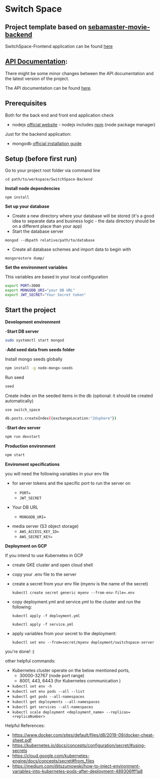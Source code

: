 # Switch Space

## Project template based on [sebamaster-movie-backend](https://github.com/sebischair/sebamaster-movie-backend/)

SwitchSpace-Frontend application can be found [here](https://github.com/AbdelrahmanKhaledAmer/SwitchSpace-Frontend)

## [API Documentation](https://app.swaggerhub.com/apis-docs/AbdelrahmanKhaledAmer/SwitchSpace/0.0.1#/):

There might be some minor changes between the API documentation and the latest version of the project.

The API documentation can be found [here](https://app.swaggerhub.com/apis-docs/AbdelrahmanKhaledAmer/SwitchSpace/0.0.1#/).

## Prerequisites

Both for the back end and front end application check

-   nodejs [official website](https://nodejs.org/en/) - nodejs includes [npm](https://www.npmjs.com/) (node package manager)

Just for the backend application:

-   mongodb [official installation guide](https://docs.mongodb.org/manual/administration/install-community/)

## Setup (before first run)

Go to your project root folder via command line

```
cd path/to/workspace/SwitchSpace-Backend
```

**Install node dependencies**

```
npm install
```

**Set up your database**

-   Create a new directory where your database will be stored (it's a good idea to separate data and business logic - the data directory should be on a different place than your app)
-   Start the database server

```
mongod --dbpath relative/path/to/database
```

-   Create all database schemes and import data to begin with

```
mongorestore dump/
```

**Set the environment variables**

This variables are based in your local configuration

```bash
export PORT=3000
export MONGODB_URI="your DB URL"
export JWT_SECRET="Your Secret token"
```

## Start the project

**Development environment**

-**Start DB server**

```bash
sudo systemctl start mongod
```

-**Add seed data from seeds folder**

Install mongo seeds globally

```bash
npm install -g node-mongo-seeds
```

Run seed

```bash
seed
```

Create index on the seeded items in the db (optional: it should be created automatically)

```bash
use switch_space
```

```bash
db.posts.createIndex({exchangeLocation:"2dsphere"})
```

-**Start dev server**

```bash
npm run devstart
```

**Production environment**

```bash
npm start
```

**Enviroment specifications**

you will need the following variables in your env file

-   for server tokens and the specific port to run the server on

    -   `PORT=`
    -   `JWT_SECRET`

-   Your DB URL
    -   `MONGODB_URI=`

*   media server (S3 object storage)
    -   `AWS_ACCESS_KEY_ID=`
    -   `AWS_SECRET_KEY=`

**Deployment on GCP**

If you intend to use Kubernetes in GCP

-   create GKE cluster and open cloud shell

-   copy your .env file to the server

-   create a secret from your env file (myenv is the name of the secret)

    `kubectl create secret generic myenv --from-env-file=.env`

-   copy deployment.yml and service.yml to the cluster and run the following:

    `kubectl apply -f deployment.yml`

    `kubectl apply -f service.yml`

-   apply variables from your secret to the deployment:

    `kubectl set env --from=secret/myenv deployment/switchspace-server`

you're done! :)

other helpful commands:

-   Kubernetes cluster operate on the below mentioned ports,
    -   30000-32767 (node port range)
    -   8001, 443, 6443 (for Kubernetes communication )
-   `kubectl set env -h`
-   `kubectl set env pods --all --list`
-   `kubectl get pods --all-namespaces`
-   `kubectl get deployments --all-namespaces`
-   `kubectl get services --all-namespaces`
-   `kubectl scale deployment <deployment_name> --replicas=<replicaNumber>`

Helpful References:

-   https://www.docker.com/sites/default/files/d8/2019-09/docker-cheat-sheet.pdf
-   https://kubernetes.io/docs/concepts/configuration/secret/#using-secrets
-   https://cloud.google.com/kubernetes-engine/docs/concepts/secret#from_files
-   https://medium.com/@tszumowski/how-to-inject-environment-variables-into-kubernetes-pods-after-deployment-489306fff1a8
